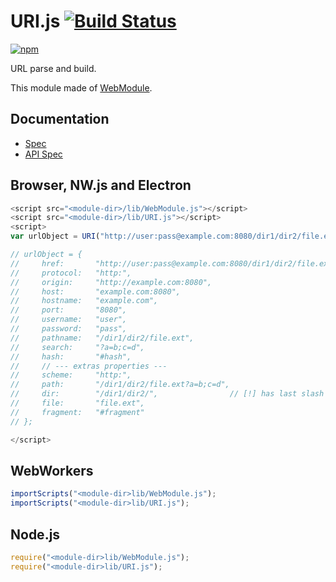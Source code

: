# URI.js [![Build Status](https://travis-ci.org/uupaa/URI.js.svg)](https://travis-ci.org/uupaa/URI.js)

[![npm](https://nodei.co/npm/uupaa.uri.js.svg?downloads=true&stars=true)](https://nodei.co/npm/uupaa.uri.js/)

URL parse and build.


This module made of [WebModule](https://github.com/uupaa/WebModule).

## Documentation
- [Spec](https://github.com/uupaa/URI.js/wiki/)
- [API Spec](https://github.com/uupaa/URI.js/wiki/URI)

## Browser, NW.js and Electron

```js
<script src="<module-dir>/lib/WebModule.js"></script>
<script src="<module-dir>/lib/URI.js"></script>
<script>
var urlObject = URI("http://user:pass@example.com:8080/dir1/dir2/file.ext?a=b;c=d#hash");

// urlObject = {
//     href:       "http://user:pass@example.com:8080/dir1/dir2/file.ext?a=b;c=d#hash",
//     protocol:   "http:",
//     origin:     "http://example.com:8080",
//     host:       "example.com:8080",
//     hostname:   "example.com",
//     port:       "8080",
//     username:   "user",
//     password:   "pass",
//     pathname:   "/dir1/dir2/file.ext",
//     search:     "?a=b;c=d",
//     hash:       "#hash",
//     // --- extras properties ---
//     scheme:     "http:",
//     path:       "/dir1/dir2/file.ext?a=b;c=d",
//     dir:        "/dir1/dir2/",                // [!] has last slash
//     file:       "file.ext",
//     fragment:   "#fragment"
// };

</script>
```

## WebWorkers

```js
importScripts("<module-dir>lib/WebModule.js");
importScripts("<module-dir>lib/URI.js");

```

## Node.js

```js
require("<module-dir>lib/WebModule.js");
require("<module-dir>lib/URI.js");

```

